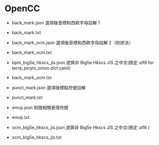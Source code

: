 # OpenCC

- back_mark.json 選項後音標和西歐字母註解 1
- back_mark.txt

- back_mark_ocm.json 選項後音標和西歐字母註解 2（附拼法）
- back_mark_ocm.txt

- bpm_big5e_hkscs_jis.json 遮屏非 Big5e Hkscs JIS 之中文(限定 utf8 for terra_pinyin_onion.dict.yaml)
- back_mark_ocm.txt

- punct_mark.json  選項後標點符號註解
- punct_mark.txt

- emoji.json  附隨相關表情符號
- emoji.txt

- ocm_big5e_hkscs_jis.json 遮屏非 Big5e Hkscs JIS 之中文(限定 utf8 )
- ocm_big5e_hkscs_jis.txt
